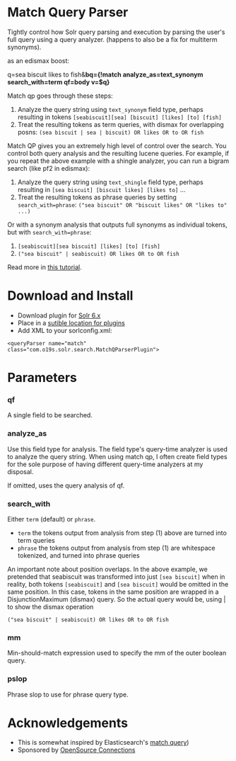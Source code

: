 # Match Query Parser

Tightly control how Solr query parsing and execution by parsing the user's full query using a query analyzer. (happens to also be a fix for multiterm synonyms).

as an edismax boost:

q=sea biscuit likes to fish&**bq={!match analyze_as=text_synonym search_with=term qf=body v=$q}**

Match qp goes through these steps:

1. Analyze the query string using `text_synonym` field type, perhaps resulting in tokens `[seabiscuit][sea] [biscuit] [likes] [to] [fish]`
2. Treat the resulting tokens as term queries, with dismax for overlapping posns: `(sea biscuit | sea | biscuit) OR likes OR to OR fish`

Match QP gives you an extremely high level of control over the search. You control both query analysis and the resulting lucene queries. For example, if you repeat the above example with a shingle analyzer, you can run a bigram search (like pf2 in edismax):

1. Analyze the query string using `text_shingle` field type, perhaps resulting in `[sea biscuit] [biscuit likes] [likes to]` ... 
2. Treat the resulting tokens as phrase queries by setting `search_with=phrase`: `("sea biscuit" OR "biscuit likes" OR "likes to" ...)`

Or with a synonym analysis that outputs full synonyms as individual tokens, but with `search_with=phrase`:

1. `[seabiscuit][sea biscuit] [likes] [to] [fish]`
2. `("sea biscuit" | seabiscuit) OR likes OR to OR fish`

Read more in [this tutorial](TUTORIAL.md).

# Download and Install

- Download plugin for [Solr 6.x](http://matchqp.labs.o19s.com/match-query-parser-0.1.0-solr6.0.0.jar)
- Place in a [sutible location for plugins](https://wiki.apache.org/solr/SolrPlugins#How_to_Load_Plugins)
- Add XML to your sorlconfig.xml:
    
```
<queryParser name="match" class="com.o19s.solr.search.MatchQParserPlugin">
```


# Parameters

### qf

A single field to be searched.

### analyze_as 

Use this field type for analysis. The field type's query-time analyzer is used to analyze the query string. When using match qp, I often create field types for the sole purpose of having different query-time analyzers at my disposal.

If omitted, uses the query analysis of qf.

### search_with

 Either `term` (default) or `phrase`.
 
 - `term` the tokens output from analysis from step (1) above are turned into term queries
 - `phrase` the tokens output  from analysis from step (1) are whitespace tokenized, and turned into phrase queries   
 

 An important note about position overlaps. In the above example, we pretended that seabiscuit was transformed into just `[sea biscuit]` when in reality, both tokens `[seabiscuit]` and `[sea biscuit]` would be omitted in the same position. In this case, tokens in the same position are wrapped in a DisjunctionMaximum (dismax) query. So the actual query would be, using | to show the dismax operation
  
 `("sea biscuit" | seabiscuit) OR likes OR to OR fish` 

### mm

Min-should-match expression used to specify the mm of the outer boolean query.

### pslop

Phrase slop to use for phrase query type.

# Acknowledgements

 - This is somewhat inspired by Elasticsearch's [match query](https://www.elastic.co/guide/en/elasticsearch/reference/current/query-dsl-match-query.html))
 - Sponsored by [OpenSource Connections](http://opensourceconnections.com)

